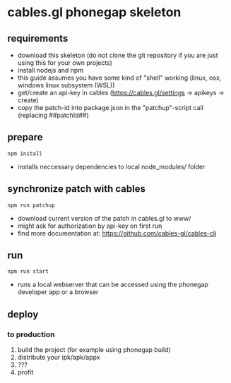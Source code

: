 # cables.gl phonegap skeleton

## requirements
* download this skeleton (do not clone the git repository if you are just using this for your own projects)
* install nodejs and npm
* this guide assumes you have some kind of "shell" working (linux, osx, windows linux subsystem (WSL))
* get/create an api-key in cables (https://cables.gl/settings -> apikeys -> create)
* copy the patch-id into package.json in the "patchup"-script call (replacing ##patchId##)

## prepare
`npm install`
* installs neccessary dependencies to local node_modules/ folder

## synchronize patch with cables
`npm run patchup`
* download current version of the patch in cables.gl to www/
* might ask for authorization by api-key on first run
* find more documentation at: https://github.com/cables-gl/cables-cli

## run
`npm run start`
* runs a local webserver that can be accessed using the phonegap developer app or a browser

## deploy
### to production
1. build the project (for example using phonegap build)
2. distribute your ipk/apk/appx
3. ???
4. profit